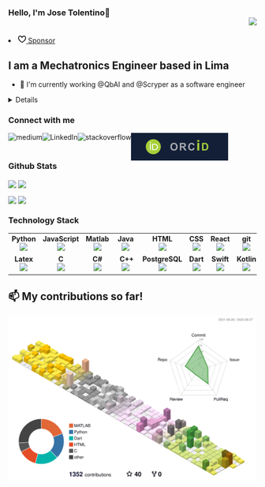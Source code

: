 ### Hello, I'm Jose Tolentino👋 <div align='right'>![](https://komarev.com/ghpvc/?username=jatolentino&color=blue)</div>

<li>
  <a aria-label="Sponsor @jatolentino" data-hydro-click="{&quot;event_type&quot;:&quot;sponsors.button_click&quot;,&quot;payload&quot;:{&quot;button&quot;:&quot;REPOSITORY_HEADER_SPONSOR&quot;,&quot;sponsorable_login&quot;:&quot;jatolentino&quot;,&quot;originating_url&quot;:&quot;https://github.com/jatolentino/Flutter-Foodie-User/sponsor_button&quot;,&quot;user_id&quot;:61167951}}" data-hydro-click-hmac="6835dcf67748e8dc475f13a8029e2d5e97727386df87720659b50a29eb429631" href="/sponsors/jatolentino" data-view-component="true" class="btn btn-sm">
    <svg aria-hidden="true" height="16" viewBox="0 0 16 16" version="1.1" width="16" data-view-component="true" class="octicon octicon-heart icon-sponsor mr-1 v-align-middle color-fg-sponsors">
      <path fill-rule="evenodd" d="M4.25 2.5c-1.336 0-2.75 1.164-2.75 3 0 2.15 1.58 4.144 3.365 5.682A20.565 20.565 0 008 13.393a20.561 20.561 0 003.135-2.211C12.92 9.644 14.5 7.65 14.5 5.5c0-1.836-1.414-3-2.75-3-1.373 0-2.609.986-3.029 2.456a.75.75 0 01-1.442 0C6.859 3.486 5.623 2.5 4.25 2.5zM8 14.25l-.345.666-.002-.001-.006-.003-.018-.01a7.643 7.643 0 01-.31-.17 22.075 22.075 0 01-3.434-2.414C2.045 10.731 0 8.35 0 5.5 0 2.836 2.086 1 4.25 1 5.797 1 7.153 1.802 8 3.02 8.847 1.802 10.203 1 11.75 1 13.914 1 16 2.836 16 5.5c0 2.85-2.045 5.231-3.885 6.818a22.08 22.08 0 01-3.744 2.584l-.018.01-.006.003h-.002L8 14.25zm0 0l.345.666a.752.752 0 01-.69 0L8 14.25z"></path>
    </svg>
    <span class="v-align-middle">Sponsor</span>
  </a>
</li>

## I am a Mechatronics Engineer based in Lima
- 🔭 I'm currently working @QbAI and @Scryper as a software engineer

<details>
<ul>
<li> 💬 Languages & Technologies: Shell, C, C++, C#, Matlab, Labview, Python, HTML5, Django, Ruby on Rails, React, PHP, PostgreSQL, CSS, Bootstrap, GNS3, Ansible, Jinja, Podman-containers, JavaScript, Android Studio, ROS, Unity, RTOS, Figma, Adobe XD, Inkscape </li>
<li> 📫 CAD software: Autocad, Solidworks & Solidworks Electrics, Altium PCB </li>
<li> 👀 I’m interested in creating new devices that tap into cutting edge technologies </li>
<li> 📫 How to reach me: jose_antoniotv@hotmail.com </li>
<li> ⚡ Fun fact: I love playing the guitar! </li>
<li> 😄 More of my projects are being uploaded in my spare time </li>
<li> 🌱 I’m currently learning to write code for drivers </li>
</ul>
</details>

### Connect with me


[<img align="left" alt="medium" src="https://img.shields.io/badge/medium-%2312100E.svg?&style=for-the-badge&logo=medium&logoColor=white" />]()
[<img align="left" alt="LinkedIn" src="https://img.shields.io/badge/linkedin-%230077B5.svg?&style=for-the-badge&logo=linkedin&logoColor=white" />]()
[<img align="left" alt="stackoverflow" src="https://img.shields.io/badge/stack%20overflow-FE7A16?logo=stack-overflow&logoColor=white&style=for-the-badge" />]()
[<img align="left" alt="stackoverflow" src="https://github.com/jatolentino/jatolentino/blob/main/img/ORCID_logo.svg" />](https://orcid.org/0000-0002-2350-2113)
<!-- 
<a href="https://orcid.org/0000-0002-2350-2113" target="_blank">![](https://github.com/jatolentino/jatolentino/blob/main/img/ORCID_logo.svg)</a> -->

<br />
<br />

### Github Stats
<p>
	<img width="400px" align="center" src="https://github-readme-stats.vercel.app/api?username=jatolentino&layout=compact"/>
	<img width="400px" align="center" src="https://github-readme-stats.vercel.app/api/top-langs?username=jatolentino&show_icons=true&locale=en&layout=compact&hide=html,shell,css,swift,kotlin,jinja,objective-c,php,common%20workflow%20language,vba,cmake,dart,tex&custom_title=AI%20apps%20languages" />
</p>


<p>
	<img width="400px" align="center" src="https://github-readme-stats.vercel.app/api/top-langs?username=jatolentino&show_icons=true&locale=en&layout=compact&hide=matlab,c%2B%2B,cmake,dart,tex,vba,swift,kotlin,common%20workflow%20language,c&custom_title=Web%20Development%20languages"/>
	<img width="400px" align="center" src="https://github-readme-stats.vercel.app/api/top-langs?username=jatolentino&show_icons=true&locale=en&layout=compact&hide=javascript,python,matlab,html,vba,tex,cmake,shell,css&custom_title=Mobile%20apps%20languages" />
</p>

### Technology Stack

[orcid]: https://orcid.org/0000-0002-2350-2113

<center>
<table width="320px">
    <tbody>
        <tr valign="top">
            <td width="80px" align="center">
            <span><strong>Python</strong></span><br>
            <img height="32px" src="https://cdn.jsdelivr.net/gh/devicons/devicon/icons/python/python-original.svg">
            </td>
            <td width="80px" align="center">
            <span><strong>JavaScript</strong></span><br>
            <img height="32px" src="https://cdn.jsdelivr.net/gh/devicons/devicon/icons/javascript/javascript-original.svg">
            </td>
            <td width="80px" align="center">
            <span><strong>Matlab</strong></span><br>
            <img height="32" src="https://cdn.jsdelivr.net/gh/devicons/devicon/icons/matlab/matlab-original.svg">
            </td>
            <td width="80px" align="center">
            <span><strong>Java</strong></span><br>
            <img height="32" src="https://cdn.jsdelivr.net/gh/devicons/devicon/icons/java/java-original.svg">
            </td>
            <td width="80px" align="center">
            <span><strong>HTML</strong></span><br>
            <img height="32" src="https://cdn.jsdelivr.net/gh/devicons/devicon/icons/html5/html5-original.svg">
            </td>
            <td width="80px" align="center">
            <span><strong>CSS</strong></span><br>
            <img height="32px" src="https://cdn.jsdelivr.net/gh/devicons/devicon/icons/css3/css3-original.svg">
            </td>
            <td width="80px" align="center">
            <span><strong>React</strong></span><br>
            <img height="32px" src="https://cdn.jsdelivr.net/gh/devicons/devicon/icons/react/react-original.svg">
            </td>
            <td width="80px" align="center">
            <span><strong>git</strong></span><br>
            <img height="32px" src="https://cdn.jsdelivr.net/gh/devicons/devicon/icons/git/git-plain.svg">
            </td>
            <td width="80px" align="center">
            <span><strong>GitHub</strong></span><br>
            <img height="32px" src="https://cdn.jsdelivr.net/gh/devicons/devicon/icons/github/github-original.svg">
            <td width="80px" align="center">
            <span><strong>Bash</strong></span><br>
            <img height="32px" src="https://cdn.jsdelivr.net/gh/devicons/devicon/icons/bash/bash-original.svg">
            </td>
        </tr>
        <tr valign="top">
            <td width="80px" align="center">
            <span><strong>Latex</strong></span><br>
            <img height="32px" src="https://cdn.jsdelivr.net/gh/devicons/devicon/icons/latex/latex-original.svg">
            </td>
            <td width="80px" align="center">
            <span><strong>&nbsp&nbsp;&nbsp;C&nbsp&nbsp;&nbsp;</strong></span><br>
            <img height="32px" src="https://cdn.jsdelivr.net/gh/devicons/devicon/icons/c/c-original.svg">
            </td>
            <td width="80px" align="center">
            <span><strong>&nbsp;&nbsp;C#&nbsp;&nbsp;</strong></span><br>
            <img height="32px" src="https://cdn.jsdelivr.net/gh/devicons/devicon/icons/csharp/csharp-original.svg">
            </td>
            <td width="80px" align="center">
            <span><strong>&nbsp;&nbsp;C++&nbsp;</strong></span><br>
            <img height="32px" src="https://cdn.jsdelivr.net/gh/devicons/devicon/icons/cplusplus/cplusplus-original.svg">
            </td>
            <td width="80px" align="center">
            <span><strong>PostgreSQL</strong></span><br>
            <img height="32px" src="https://cdn.jsdelivr.net/gh/devicons/devicon/icons/postgresql/postgresql-original.svg">
            </td>
            <td width="80px" align="center">
            <span><strong>Dart</strong></span><br>
            <img height="32px" src="https://cdn.jsdelivr.net/gh/devicons/devicon/icons/dart/dart-original.svg">
            </td>
            <td width="80px" align="center">
            <span><strong>Swift</strong></span><br>
            <img height="32px" src="https://cdn.jsdelivr.net/gh/devicons/devicon/icons/swift/swift-original.svg">
            </td>
            <td width="80px" align="center">
            <span><strong>Kotlin</strong></span><br>
            <img height="32px" src="https://cdn.jsdelivr.net/gh/devicons/devicon/icons/kotlin/kotlin-original.svg">
            </td>
            <td width="80px" align="center">
            <span><strong>Flutter</strong></span><br>
            <img height="32px" src="https://cdn.jsdelivr.net/gh/devicons/devicon/icons/flutter/flutter-original.svg">
            </td>
            <td width="80px" align="center">
            <span><strong>Unity</strong></span><br>
            <img height="32px" src="https://cdn.jsdelivr.net/gh/devicons/devicon/icons/unity/unity-original.svg">
            </td>
        </tr>
    </tbody>
</table>
</center>

##  📫 My contributions so far!
![](./profile-3d-contrib/profile-season-animate.svg)



